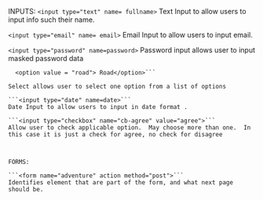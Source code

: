 

INPUTS:
```<input type="text" name= fullname>``` 
Text Input to allow users to input info such their name.

```<input type="email" name= email>```
Email Input to allow users to input email. 


```<input type="password" name=password>```
Password input allows user to input masked password data

```<select name="bike">
  <option value = "road"> Road</option>```

Select allows user to select one option from a list of options

```<input type="date" name=date>```
Date Input to allow users to input in date format .

```<input type="checkbox" name="cb-agree" value="agree">```
Allow user to check applicable option.  May choose more than one.  In this case it is just a check for agree, no check for disagree



FORMS:

```<form name="adventure" action method="post">```
Identifies element that are part of the form, and what next page should be.